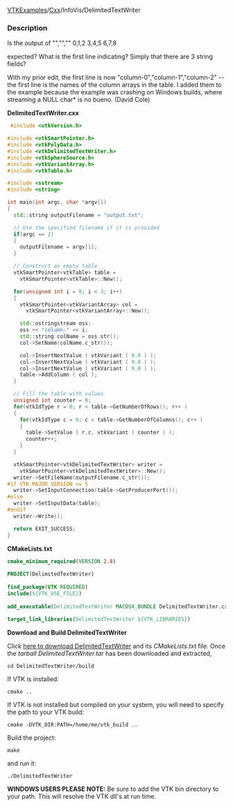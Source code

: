 [VTKExamples](/index/)/[Cxx](/Cxx)/InfoVis/DelimitedTextWriter

### Description
Is the output of
<source lang="cpp">
"","",""
0,1,2
3,4,5
6,7,8
</source>

expected? What is the first line indicating? Simply that there are 3 string fields?

With my prior edit, the first line is now "column-0","column-1","column-2" -- the first line is the names of the column arrays in the table. I added them to the example because the example was crashing on Windows builds, where streaming a NULL char* is no bueno. (David Cole)

**DelimitedTextWriter.cxx**
```c++
 #include <vtkVersion.h>

#include <vtkSmartPointer.h>
#include <vtkPolyData.h>
#include <vtkDelimitedTextWriter.h>
#include <vtkSphereSource.h>
#include <vtkVariantArray.h>
#include <vtkTable.h>

#include <sstream>
#include <string>

int main(int argc, char *argv[])
{
  std::string outputFilename = "output.txt";

  // Use the specified filename if it is provided
  if(argc == 2)
  {
    outputFilename = argv[1];
  }

  // Construct an empty table
  vtkSmartPointer<vtkTable> table =
    vtkSmartPointer<vtkTable>::New();

  for(unsigned int i = 0; i < 3; i++)
  {
    vtkSmartPointer<vtkVariantArray> col =
      vtkSmartPointer<vtkVariantArray>::New();

    std::ostringstream oss;
    oss << "column-" << i;
    std::string colName = oss.str();
    col->SetName(colName.c_str());

    col->InsertNextValue ( vtkVariant ( 0.0 ) );
    col->InsertNextValue ( vtkVariant ( 0.0 ) );
    col->InsertNextValue ( vtkVariant ( 0.0 ) );
    table->AddColumn ( col );
  }

  // Fill the table with values
  unsigned int counter = 0;
  for(vtkIdType r = 0; r < table->GetNumberOfRows(); r++ )
  {
    for(vtkIdType c = 0; c < table->GetNumberOfColumns(); c++ )
    {
      table->SetValue ( r,c, vtkVariant ( counter ) );
      counter++;
    }
  }

  vtkSmartPointer<vtkDelimitedTextWriter> writer =
    vtkSmartPointer<vtkDelimitedTextWriter>::New();
  writer->SetFileName(outputFilename.c_str());
#if VTK_MAJOR_VERSION <= 5
  writer->SetInputConnection(table->GetProducerPort());
#else
  writer->SetInputData(table);
#endif
  writer->Write();

  return EXIT_SUCCESS;
}
```
**CMakeLists.txt**
```cmake
cmake_minimum_required(VERSION 2.8)
 
PROJECT(DelimitedTextWriter)
 
find_package(VTK REQUIRED)
include(${VTK_USE_FILE})
 
add_executable(DelimitedTextWriter MACOSX_BUNDLE DelimitedTextWriter.cxx)
 
target_link_libraries(DelimitedTextWriter ${VTK_LIBRARIES})
```

**Download and Build DelimitedTextWriter**

Click [here to download DelimitedTextWriter](https://github.com/lorensen/VTKWikiExamplesTarballs/raw/master/DelimitedTextWriter.tar) and its *CMakeLists.txt* file.
Once the *tarball DelimitedTextWriter.tar* has been downloaded and extracted,
```
cd DelimitedTextWriter/build 
```
If VTK is installed:
```
cmake ..
```
If VTK is not installed but compiled on your system, you will need to specify the path to your VTK build:
```
cmake -DVTK_DIR:PATH=/home/me/vtk_build ..
```
Build the project:
```
make
```
and run it:
```
./DelimitedTextWriter
```
**WINDOWS USERS PLEASE NOTE:** Be sure to add the VTK bin directory to your path. This will resolve the VTK dll's at run time.

